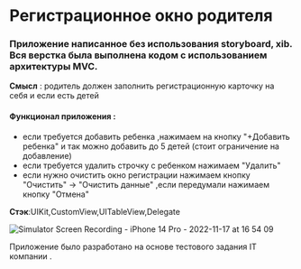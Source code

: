 # Регистрационное окно родителя

### Приложение написанное без использования storyboard, xib. Вся верстка была выполнена кодом c использованием архитектуры MVC.

**Смысл** : родитель должен заполнить регистрационную карточку на себя и если есть детей

#### Функционал приложения :

- если требуется добавить ребенка ,нажимаем на кнопку "+Добавить ребенка" и так можно добавить до 5 детей (стоит ограничение на добавление)
- если требуется удалить строчку с ребенком нажимаем "Удалить"
- если нужно очистить окно регистрации нажимаем кнопку "Очистить" -> "Очистить данные" ,если передумали нажимаем кнопку "Отмена"

**Стэк**:UIKit,СustomView,UITableView,Delegate

![Simulator Screen Recording - iPhone 14 Pro - 2022-11-17 at 16 54 09](https://user-images.githubusercontent.com/110721351/202465895-501dde47-c497-4d91-8b49-554fac9bc037.gif)



Приложение было разработано на основе тестового задания IT компании .





